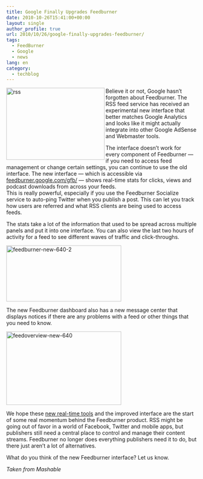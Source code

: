 ```yaml
---
title: Google Finally Upgrades Feedburner
date: 2010-10-26T15:41:00+00:00
layout: single
author_profile: true
url: 2010/10/26/google-finally-upgrades-feedburner/
tags:
  - FeedBurner
  - Google
  - news
lang: en
category: 
  - techblog
---
```

[<img title="rss" border="0" alt="rss" align="left" src="http://lh5.ggpht.com/_vaUVXcmC3OI/TMbvlGqG9JI/AAAAAAAAC7A/pnnEAR-jNHk/rss_thumb%5B1%5D.jpg?imgmax=800" width="260" height="190" />](http://lh5.ggpht.com/_vaUVXcmC3OI/TMbvjBoam5I/AAAAAAAAC68/Gi9tnNxsmyE/s1600-h/rss%5B4%5D.jpg)Believe it or not, Google hasn’t forgotten about Feedburner. The RSS feed service has received an experimental new interface that better matches Google Analytics and looks like it might actually integrate into other Google AdSense and Webmaster tools. 

The interface doesn’t work for every component of Feedburner — if you need to access feed management or change certain settings, you can continue to use the old interface. The new interface — which is accessible via [feedburner.google.com/gfb/](http://feedburner.google.com/gfb/) — shows real-time stats for clicks, views and podcast downloads from across your feeds.  
This is really powerful, especially if you use the Feedburner Socialize service to auto-ping Twitter when you publish a post. This can let you track how users are referred and what RSS clients are being used to access feeds.

The stats take a lot of the information that used to be spread across multiple panels and put it into one interface. You can also view the last two hours of activity for a feed to see different waves of traffic and click-throughs.

[<img title="feedburner-new-640-2" border="0" alt="feedburner-new-640-2" src="http://lh6.ggpht.com/_vaUVXcmC3OI/TMbvoo79rhI/AAAAAAAAC7I/PfnZely3rEo/feedburner-new-640-2_thumb.jpg?imgmax=800" width="304" height="148" />](http://lh5.ggpht.com/_vaUVXcmC3OI/TMbvnOY-EDI/AAAAAAAAC7E/OhzHwebQqSg/s1600-h/feedburner-new-640-2%5B2%5D.jpg)

The new Feedburner dashboard also has a new message center that displays notices if there are any problems with a feed or other things that you need to know.

[<img title="feedoverview-new-640" border="0" alt="feedoverview-new-640" src="http://lh5.ggpht.com/_vaUVXcmC3OI/TMbvt1cj5FI/AAAAAAAAC7Q/0afV1hn_U4g/feedoverview-new-640_thumb.jpg?imgmax=800" width="304" height="194" />](http://lh4.ggpht.com/_vaUVXcmC3OI/TMbvrN9tf6I/AAAAAAAAC7M/GC_wMJkJhXo/s1600-h/feedoverview-new-640%5B2%5D.jpg)

We hope these [new real-time tools](http://adsenseforfeeds.blogspot.com/2010/10/your-stats-right-away.html) and the improved interface are the start of some real momentum behind the Feedburner product. RSS might be going out of favor in a world of Facebook, Twitter and mobile apps, but publishers still need a central place to control and manage their content streams. Feedburner no longer does everything publishers need it to do, but there just aren’t a lot of alternatives.

What do you think of the new Feedburner interface? Let us know.

_Taken from Mashable_